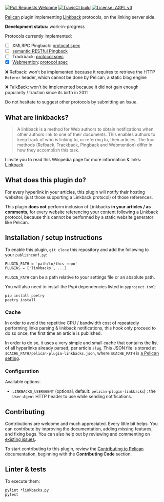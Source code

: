 <!-- Next:
- write code & tests
- test it on ludochaordic
- update dev-status in README & pyproject.toml + publish on Pypi + mention it on open-source.md blog page
  + document it on https://github.com/getpelican/pelican/wiki/Externally-hosted-plugins-and-tools & https://github.com/getpelican/pelican/wiki/Powered-by-Pelican
- relire: https://www.la-grange.net/2013/12/18/commentaire
-->
[![Pull Requests Welcome](https://img.shields.io/badge/PRs-welcome-brightgreen.svg?style=flat)](http://makeapullrequest.com)
[![TravisCI build](https://travis-ci.org/pelican-plugins/linkbacks.svg?branch=master)](https://travis-ci.org/pelican-plugins/linkbacks)
[![License: AGPL v3](https://img.shields.io/badge/License-AGPL%20v3-blue.svg)](https://www.gnu.org/licenses/agpl-3.0)

[Pelican](https://getpelican.com) plugin implementing [Linkback](https://en.wikipedia.org/wiki/Linkback) protocols,
on the linking server side.

**Development status:** work-in-progress

Protocols currently implemented:
- [ ] XMLRPC Pingback: [protocol spec](http://www.hixie.ch/specs/pingback/pingback)
- [ ] [semantic RESTful Pingback](http://www.w3.org/wiki/Pingback)
- [ ] Trackback: [protocol spec](http://archive.cweiske.de/trackback/trackback-1.2.html)
- [x] [Webmention](https://indieweb.org/Webmention): [protocol spec](https://github.com/converspace/webmention)

❌ Refback: won't be implemented because it requires to retrieve the HTTP `Referer` header,
which cannot be done by Pelican, a static blog engine

❌ TalkBack: won't be implemented because it did not gain enough popularity / traction since its birth in 2011

Do not hesitate to suggest other protocols by submitting an _issue_.

## What are linkbacks?

> A linkback is a method for Web authors to obtain notifications when other authors link to one of their documents.
> This enables authors to keep track of who is linking to, or referring to, their articles.
> The four methods (Refback, Trackback, Pingback and Webmention) differ in how they accomplish this task.

I invite you to read this Wikipedia page for more information & links: [Linkback](https://en.wikipedia.org/wiki/Linkback)


## What does this plugin do?
For every hyperlink in your articles, this plugin will notify their hosting websites
(just those supporting a Linkback protocol) of those references.

This plugin **does not** perform inclusion of Linkbacks **in your articles / as comments**,
for every website referencing your content following a Linkback protocol,
because this cannot be performed by a static website generator like Pelican.


## Installation / setup instructions
To enable this plugin, `git clone` this repository and add the following to your `publishconf.py`:

    PLUGIN_PATH = 'path/to/this-repo'
    PLUGINS = ['linkbacks', ...]

`PLUGIN_PATH` can be a path relative to your settings file or an absolute path.

You will also need to install the Pypi dependencies listed in `pyproject.toml`:

    pip install poetry
    poetry install


### Cache
In order to avoid the repetitive CPU / bandwidth cost of repeatedly performing links parsing & linkback notifications,
this hook only proceed to do so once, the first time an article is published.

In order to do so, it uses a very simple and small cache that contains the list of all hyperlinks already parsed,
per article `slug`. This JSON file is stored at `$CACHE_PATH/pelican-plugin-linkbacks.json`,
where `$CACHE_PATH` is [a Pelican setting](https://docs.getpelican.com/en/latest/settings.html).


### Configuration
Available options:

- `LINKBACKS_USERAGENT` (optional, default: `pelican-plugin-linkbacks`) :
  the `User-Agent` HTTP header to use while sending notifications.


## Contributing

Contributions are welcome and much appreciated. Every little bit helps. You can contribute by improving the documentation,
adding missing features, and fixing bugs. You can also help out by reviewing and commenting on [existing issues](https://github.com/pelican-plugins/linkbacks/issues).

To start contributing to this plugin, review the [Contributing to Pelican](https://docs.getpelican.com/en/latest/contribute.html) documentation,
beginning with the **Contributing Code** section.


## Linter & tests
To execute them:

    pylint *linkbacks.py
    pytest
